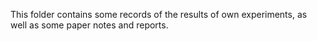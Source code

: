 This folder contains some records of the results of own experiments, as well as some paper notes and reports.